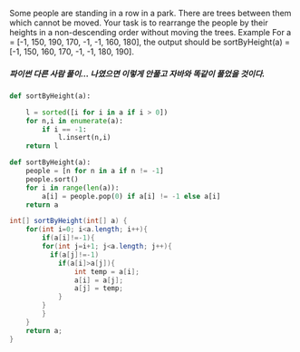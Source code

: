 Some people are standing in a row in a park. There are trees between them which cannot be moved. Your task is to rearrange the people by their heights in a non-descending order without moving the trees.
Example
For a = [-1, 150, 190, 170, -1, -1, 160, 180], the output should be
sortByHeight(a) = [-1, 150, 160, 170, -1, -1, 180, 190].
##### 파이썬 다른 사람 풀이... 나였으면 이렇게 안풀고 자바와 똑같이 풀었을 것이다.
```python
def sortByHeight(a):

    l = sorted([i for i in a if i > 0])
    for n,i in enumerate(a):
        if i == -1:
            l.insert(n,i)
    return l
```
```python
def sortByHeight(a):
    people = [n for n in a if n != -1]
    people.sort()
    for i in range(len(a)):
        a[i] = people.pop(0) if a[i] != -1 else a[i]
    return a
```

```java
int[] sortByHeight(int[] a) {
    for(int i=0; i<a.length; i++){
        if(a[i]!=-1){
        for(int j=i+1; j<a.length; j++){
          if(a[j]!=-1)  
            if(a[i]>a[j]){                
                int temp = a[i];
                a[i] = a[j];
                a[j] = temp;                
            }
        } 
        }        
    }    
    return a;
}
```